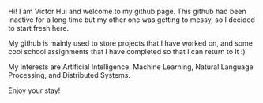 Hi! I am Victor Hui and welcome to my github page. This github had been inactive for a long time but my other one was getting to messy, so I decided to start fresh here.

My github is mainly used to store projects that I have worked on, and some cool school assignments that I have completed so that I can return to it :)

My interests are Artificial Intelligence, Machine Learning, Natural Language Processing, and Distributed Systems. 

Enjoy your stay!
